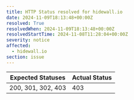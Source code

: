 ```yaml
---
title: HTTP Status resolved for hidewall.io
date: 2024-11-09T18:13:48+00:00Z
resolved: True
resolvedWhen: 2024-11-09T18:13:48+00:00Z
resolvedStartTime: 2024-11-08T11:28:04+00:00Z
severity: notice
affected:
  - hidewall.io
section: issue
---
```


| Expected Statuses | Actual Status  |
|-------------------|----------------|
| 200, 301, 302, 403 | 403 |
